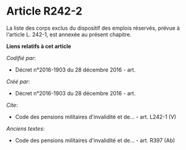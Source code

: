 # Article R242-2

La liste des corps exclus du dispositif des emplois réservés, prévue à l'article L. 242-1, est annexée au présent chapitre.

**Liens relatifs à cet article**

_Codifié par_:

  - Décret n°2016-1903 du 28 décembre 2016 - art.

_Créé par_:

  - Décret n°2016-1903 du 28 décembre 2016 - art.

_Cite_:

  - Code des pensions militaires d'invalidité et de... - art. L242-1 (V)

_Anciens textes_:

  - Code des pensions militaires d'invalidité et de... - art. R397 (Ab)
